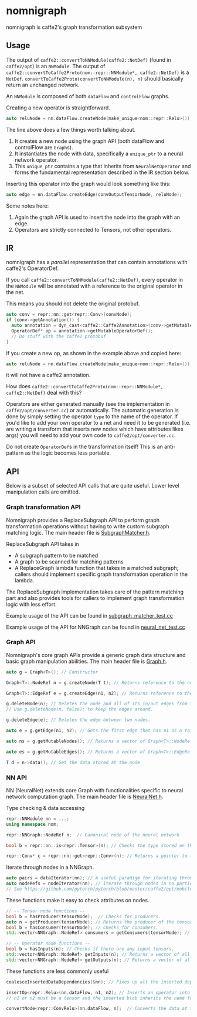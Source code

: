 # nomnigraph

nomnigraph is caffe2's graph transformation subsystem


## Usage

The output of `caffe2::convertToNNModule(caffe2::NetDef)` (found in `caffe2/opt`) is an `NNModule`.
The output of `caffe2::convertToCaffe2Proto(nom::repr::NNModule*, caffe2::NetDef)` is a `NetDef`.
`convertToCaffe2Proto(convertToNNModule(n), n)` should basically return an unchanged network.

An `NNModule` is composed of both `dataFlow` and `controlFlow` graphs.

Creating a new operator is straightforward.
```cpp
auto reluNode = nn.dataFlow.createNode(make_unique<nom::repr::Relu>());
```
The line above does a few things worth talking about.

1) It creates a new node using the graph API (both dataFlow and controlFlow are `Graph`s).
2) It instantiates the node with data, specifically a `unique_ptr` to a neural network operator.
3) This `unique_ptr` contains a type that inherits from `NeuralNetOperator` and forms the fundamental representation described in the IR section below.

Inserting this operator into the graph would look something like this:

```cpp
auto edge = nn.dataFlow.createEdge(convOutputTensorNode, reluNode);
```

Some notes here:
1) Again the graph API is used to insert the node into the graph with an edge.
2) Operators are strictly connected to Tensors, not other operators.

## IR

nomnigraph has a *parallel* representation that can contain annotations with caffe2's OperatorDef.

If you call `caffe2::convertToNNModule(caffe2::NetDef)`, every operator in the `NNModule` will be annotated with a reference to the original operator in the net.

This means you should not delete the original protobuf.

```cpp
auto conv = repr::nn::get<repr::Conv>(convNode);
if (conv->getAnnotation()) {
  auto annotation = dyn_cast<caffe2::Caffe2Annotation>(conv->getMutableAnnotation());
  OperatorDef* op = annotation->getMutableOperatorDef();
  // Do stuff with the caffe2 protobuf
}
```

If you create a new op, as shown in the example above and copied here:
```cpp
auto reluNode = nn.dataFlow.createNode(make_unique<nom::repr::Relu>());
```
it will not have a caffe2 annotation.

How does `caffe2::convertToCaffe2Proto(nom::repr::NNModule*, caffe2::NetDef)` deal with this?

Operators are either generated manually (see the implementation in `caffe2/opt/converter.cc`) or automatically.
The automatic generation is done by simply setting the operator `type` to the name of the operator.
If you'd like to add your own operator to a net and need it to be generated (i.e. are writing a transform that inserts
new nodes which have attributes likes args) you will need to add your own code to `caffe2/opt/converter.cc`.

Do not create `OperatorDef`s in the transformation itself! This is an anti-pattern as the logic becomes less portable.

## API

Below is a subset of selected API calls that are quite useful.  Lower level manipulation calls are omitted.

### Graph transformation API
Nomnigraph provides a ReplaceSubgraph API to perform graph transformation operations without having to write custom subgraph matching logic. The main header file is [SubgraphMatcher.h](include/nomnigraph/Transformations/SubgraphMatcher.h).

ReplaceSubgraph API takes in
- A subgraph pattern to be matched
- A graph to be scanned for matching patterns
- A ReplaceGraph lambda function that takes in a matched subgraph; callers should implement specific graph transformation operation in the lambda.

The ReplaceSubgraph implementation takes care of the pattern matching part and also provides tools for callers to implement graph transformation logic with less effort.

Example usage of the API can be found in [subgraph_matcher_test.cc](tests/subgraph_matcher_test.cc)

Example usage of the API for NNGraph can be found in [neural_net_test.cc](tests/neural_net_test.cc)

### Graph API
Nomnigraph's core graph APIs provide a generic graph data structure and basic graph manipulation abilities. The main header file is [Graph.h](include/nomnigraph/Graph/Graph.h).

```cpp
auto g = Graph<T>(); // Constructor

Graph<T>::NodeRef n = g.createNode(T t); // Returns reference to the node

Graph<T>::EdgeRef e = g.createEdge(n1, n2); // Returns reference to the edge

g.deleteNode(n); // Deletes the node and all of its in/out edges from the graph
// Use g.deleteNode(n, false); to keep the edges around.

g.deleteEdge(e); // Deletes the edge between two nodes.

auto e = g.getEdge(n1, n2); // Gets the first edge that has n1 as a tail and n2 as the head.

auto ns = g.getMutableNodes(); // Returns a vector of Graph<T>::NodeRef

auto es = g.getMutableEdges(); // Returns a vector of Graph<T>::EdgeRef

T d = n->data(); // Get the data stored at the node
```

### NN API
NN (NeuralNet) extends core Graph with functionalities specific to neural network computation graph. The main header file is [NeuralNet.h](include/nomnigraph/Representations/NeuralNet.h).

Type checking & data accessing

```cpp
repr::NNModule nn = ...;
using namespace nom;

repr::NNGraph::NodeRef n;  // Canonical node of the neural network

bool b = repr::nn::is<repr::Tensor>(n); // Checks the type stored on the node.  (Works with parent types.)

repr::Conv* c = repr::nn::get<repr::Conv>(n); // Returns a pointer to the NeuralNetOperator or NeuralNetData in the node
```

Iterate through nodes in a NNGraph.
```cpp
auto pairs = dataIterator(nn); // A useful paradigm for iterating through nodes and corresponding data in no particular order.
auto nodeRefs = nodeIterator(nn); // Iterate through nodes in no particular order.
// See https://github.com/pytorch/pytorch/blob/master/caffe2/opt/mobile.cc#L106-L109
```


These functions make it easy to check attributes on nodes.
```cpp
// -- Tensor node functions --
bool b = hasProducer(tensorNode);  // Checks for producers.
auto n = getProducer(tensorNode); // Returns the producer of the tensor
bool b = hasConsumer(tensorNode); // Checks for consumers.
std::vector<NNGraph::NodeRef> consumers = getConsumers(tensorNode); // Returns a vector of all consumers of the tensor.

// -- Operator node functions --
bool b = hasInputs(n); // Checks if there are any input tensors.
std::vector<NNGraph::NodeRef> getInputs(n); // Returns a vector of all the input tensor nodes.
std::vector<NNGraph::NodeRef> getOutputs(n); // Returns a vector of all the output tensor nodes.
```

These functions are less commonly useful
```cpp
coalesceInsertedDataDependencies(&nn); // Fixes up all the inserted dependencies in the dataflow graph.

insertOp<repr::Relu>(nn.dataFlow, n1, n2); // Inserts an operator into the dataflow graph and creates a new blob to do so.
// n1 or n2 must be a tensor and the inserted blob inherits the name from that, appending an underscore.

convertNode<repr::ConvRelu>(nn.dataFlow, n);  // Converts the data at the node to a new node by calling the passed in type with the old node's data as the constructor argument.
```
